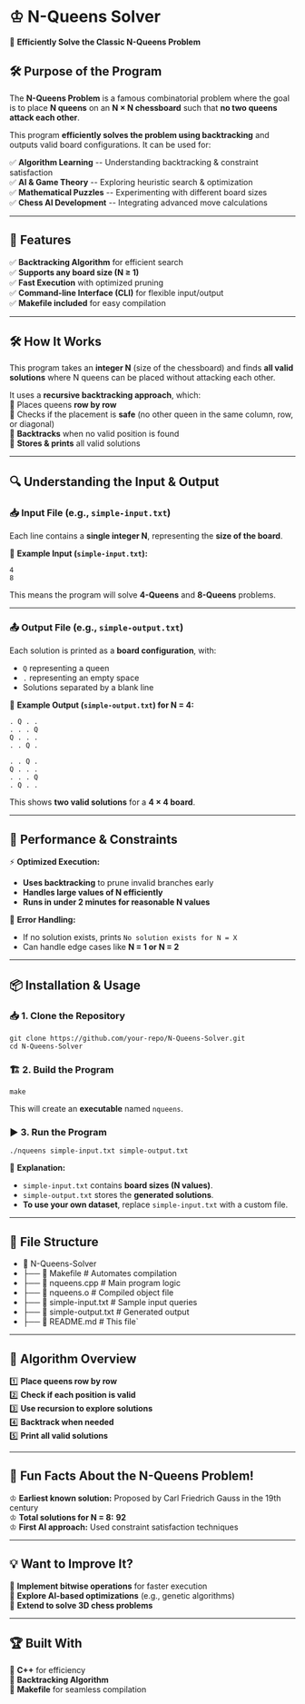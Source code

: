 ♔ N-Queens Solver
=================

🚀 **Efficiently Solve the Classic N-Queens Problem**

🛠 Purpose of the Program
-------------------------

The **N-Queens Problem** is a famous combinatorial problem where the goal is to place **N queens** on an **N × N chessboard** such that **no two queens attack each other**.

This program **efficiently solves the problem using backtracking** and outputs valid board configurations. It can be used for:

✅ **Algorithm Learning** -- Understanding backtracking & constraint satisfaction\
✅ **AI & Game Theory** -- Exploring heuristic search & optimization\
✅ **Mathematical Puzzles** -- Experimenting with different board sizes\
✅ **Chess AI Development** -- Integrating advanced move calculations

* * * * *

📌 Features
-----------

✅ **Backtracking Algorithm** for efficient search\
✅ **Supports any board size (N ≥ 1)**\
✅ **Fast Execution** with optimized pruning\
✅ **Command-line Interface (CLI)** for flexible input/output\
✅ **Makefile included** for easy compilation

* * * * *

🛠 How It Works
---------------

This program takes an **integer N** (size of the chessboard) and finds **all valid solutions** where N queens can be placed without attacking each other.

It uses a **recursive backtracking approach**, which:\
🔹 Places queens **row by row**\
🔹 Checks if the placement is **safe** (no other queen in the same column, row, or diagonal)\
🔹 **Backtracks** when no valid position is found\
🔹 **Stores & prints** all valid solutions

* * * * *

🔍 Understanding the Input & Output
-----------------------------------

### 📥 **Input File (e.g., `simple-input.txt`)**

Each line contains a **single integer N**, representing the **size of the board**.

📌 **Example Input (`simple-input.txt`):**

`4`  
`8`  

This means the program will solve **4-Queens** and **8-Queens** problems.

* * * * *

### 📤 **Output File (e.g., `simple-output.txt`)**

Each solution is printed as a **board configuration**, with:

-   `Q` representing a queen
-   `.` representing an empty space
-   Solutions separated by a blank line

📌 **Example Output (`simple-output.txt`) for N = 4:**

`. Q . .`  
`. . . Q`  
`Q . . .`  
`. . Q .`  

`. . Q .`  
`Q . . .`  
`. . . Q`  
`. Q . .`  

This shows **two valid solutions** for a **4 × 4 board**.

* * * * *

🚀 Performance & Constraints
----------------------------

⚡ **Optimized Execution:**

-   **Uses backtracking** to prune invalid branches early
-   **Handles large values of N efficiently**
-   **Runs in under 2 minutes for reasonable N values**

🔹 **Error Handling:**

-   If no solution exists, prints `No solution exists for N = X`
-   Can handle edge cases like **N = 1 or N = 2**

* * * * *

📦 Installation & Usage
-----------------------

### 📥 1. Clone the Repository

`git clone https://github.com/your-repo/N-Queens-Solver.git`  
`cd N-Queens-Solver`

### 🏗 2. Build the Program

`make`

This will create an **executable** named `nqueens`.

### ▶️ 3. Run the Program

`./nqueens simple-input.txt simple-output.txt`

📌 **Explanation:**

-   `simple-input.txt` contains **board sizes (N values)**.
-   `simple-output.txt` stores the **generated solutions**.
-   **To use your own dataset**, replace `simple-input.txt` with a custom file.

* * * * *

📂 File Structure
-----------------

- 📂 N-Queens-Solver
- ├── 📄 Makefile           # Automates compilation
- ├── 📄 nqueens.cpp        # Main program logic
- ├── 📄 nqueens.o          # Compiled object file
- ├── 📄 simple-input.txt   # Sample input queries
- ├── 📄 simple-output.txt  # Generated output
- ├── 📄 README.md          # This file`

* * * * *

🎯 Algorithm Overview
---------------------

1️⃣ **Place queens row by row**\
2️⃣ **Check if each position is valid**\
3️⃣ **Use recursion to explore solutions**\
4️⃣ **Backtrack when needed**\
5️⃣ **Print all valid solutions**

* * * * *

📜 Fun Facts About the N-Queens Problem!
----------------------------------------

♔ **Earliest known solution:** Proposed by Carl Friedrich Gauss in the 19th century\
♔ **Total solutions for N = 8:** **92**\
♔ **First AI approach:** Used constraint satisfaction techniques

* * * * *

💡 Want to Improve It?
----------------------

🔹 **Implement bitwise operations** for faster execution\
🔹 **Explore AI-based optimizations** (e.g., genetic algorithms)\
🔹 **Extend to solve 3D chess problems**

* * * * *

🏆 Built With
-------------

🔹 **C++** for efficiency\
🔹 **Backtracking Algorithm**\
🔹 **Makefile** for seamless compilation
